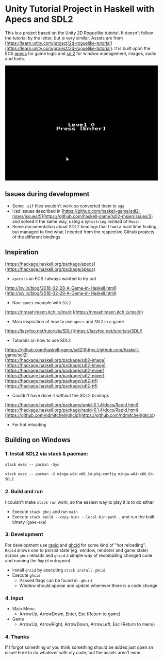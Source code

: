# Unity Tutorial Project in Haskell with Apecs and SDL2

This is a project based on the Unity 2D Roguelike tutorial. It doesn't follow the tutorial by the letter, but is very similar. Assets are from [https://learn.unity.com/project/2d-roguelike-tutorial](https://learn.unity.com/project/2d-roguelike-tutorial). It is built upon the ECS [apecs](https://hackage.haskell.org/package/apecs) for game logic and [sdl2](https://www.libsdl.org/download-2.0.php) for window management, images, audio and fonts.

![GIF of the game](./public/footage.gif)

## Issues during development

- Some `.aif` files wouldn't work so converted them to `ogg`
- Had issues described in [https://github.com/haskell-game/sdl2-mixer/issues/5](https://github.com/haskell-game/sdl2-mixer/issues/5) and solved it the same way, using a `Bytestring` instead of `Music`
- Some documentation about SDL2 bindings that I had a hard time finding, but managed to find what I needed from the respective Github projects of the different bindings.

## Inspiration

[https://hackage.haskell.org/package/apecs](https://hackage.haskell.org/package/apecs)

- `apecs` is an ECS I always wanted to try out

[http://jxv.io/blog/2018-02-28-A-Game-in-Haskell.html](http://jxv.io/blog/2018-02-28-A-Game-in-Haskell.html)

- Non-`apecs` example with `SDL2`

[https://nmaehlmann.itch.io/mallrl](https://nmaehlmann.itch.io/mallrl)

- Main inspiration of how to use `apecs` and `SDL2` in a game

[https://lazyfoo.net/tutorials/SDL/](https://lazyfoo.net/tutorials/SDL/)

- Tutorials on how to use SDL2

[https://github.com/haskell-game/sdl2](https://github.com/haskell-game/sdl2)  
[https://hackage.haskell.org/package/sdl2-image](https://hackage.haskell.org/package/sdl2-image)  
[https://hackage.haskell.org/package/sdl2-mixer](https://hackage.haskell.org/package/sdl2-mixer)  
[https://hackage.haskell.org/package/sdl2-ttf](https://hackage.haskell.org/package/sdl2-ttf)

- Couldn't have done it without the SDL2 bindings

[https://hackage.haskell.org/package/rapid-0.1.4/docs/Rapid.html](https://hackage.haskell.org/package/rapid-0.1.4/docs/Rapid.html)  
[https://github.com/ndmitchell/ghcid](https://github.com/ndmitchell/ghcid)

- For hot reloading

## Building on Windows

### 1. Install SDL2 via stack & pacman:

`stack exec -- pacman -Syu`

`stack exec -- pacman -S mingw-w64-x86_64-pkg-config mingw-w64-x86_64-SDL2`

### 2. Build and run

I couldn't make `stack run` work, so the easiest way to play it is to do either

- Execute `stack ghci` and run `main`
- Execute `stack build --copy-bins --local-bin-path .` and run the built binary (`game-exe`)

### 3. Development

For development use [rapid](https://hackage.haskell.org/package/rapid-0.1.4/docs/Rapid.html) and [ghcid](https://github.com/ndmitchell/ghcid) for some kind of "hot reloading". `Rapid` allows one to persist state (eg. window, renderer and game state) across `ghci` reloads and `ghcid` a simple way of recompiling changed code and running the `Rapid` entrypoint.

- Install `ghcid` by executing `stack install ghcid`
- Execute `ghcid`
  - Passed flags can be found in `.ghcid`
  - Window should appear and update whenever there is a code change

### 4. Input
* Main Menu
  * ArrowUp, ArrowDown, Enter, Esc (Return to game)
* Game
  * ArrowUp, ArrowRight, ArrowDown, ArrowLeft, Esc (Return to menu)

### 4. Thanks

If I forgot something or you think something should be added just open an issue! Free to do whatever with my code, but the assets aren't mine.

